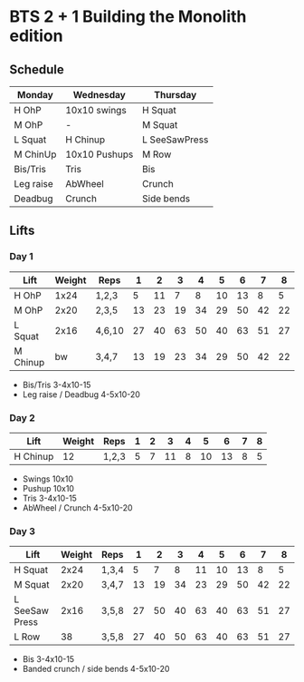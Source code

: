 # BTS 2 + 1 Building the Monolith edition

## Schedule

Monday | Wednesday | Thursday 
--- | --- | ---
H OhP | 10x10 swings | H Squat
M OhP | - | M Squat
L Squat | H Chinup | L SeeSawPress
M ChinUp | 10x10 Pushups | M Row
Bis/Tris | Tris | Bis
Leg raise | AbWheel | Crunch
Deadbug | Crunch | Side bends

## Lifts
### Day 1

Lift | Weight | Reps | 1 | 2 | 3 | 4 | 5 | 6 | 7 | 8 
-- | -- | -- | -- | -- | -- | -- | -- | -- | -- | -- 
H OhP | 1x24 | 1,2,3 | 5 | 11 | 7 | 8 | 10 | 13 | 8 | 5
M OhP | 2x20 | 2,3,5 | 13 | 23 | 19 | 34 | 29 | 50 | 42 | 22
L Squat | 2x16 | 4,6,10 | 27 | 40 | 63 | 50 | 40 | 63 | 51 | 27
M Chinup | bw | 3,4,7 | 13 | 19 | 23 | 34 | 29 | 50 | 42 | 22

- Bis/Tris 3-4x10-15
- Leg raise / Deadbug 4-5x10-20

### Day 2

Lift | Weight | Reps | 1 | 2 | 3 | 4 | 5 | 6 | 7 | 8 
-- | -- | -- | -- | -- | -- | -- | -- | -- | -- | --
H Chinup | 12 | 1,2,3 | 5 | 7 | 11 | 8 | 10 | 13 | 8 | 5 

- Swings 10x10
- Pushup 10x10
- Tris 3-4x10-15
- AbWheel / Crunch 4-5x10-20

### Day 3

Lift | Weight | Reps | 1 | 2 | 3 | 4 | 5 | 6 | 7 | 8 
-- | -- | -- | -- | -- | -- | -- | -- | -- | -- | --
H Squat | 2x24 | 1,3,4 | 5 | 7 | 8 | 11 | 10 | 13 | 8 | 5
M Squat | 2x20 | 3,4,7 | 13 | 19 | 34 | 23 | 29 | 50 | 42 | 22
L SeeSaw Press | 2x16 | 3,5,8 | 27 | 50 | 40 | 63 | 40 | 63 | 51 | 27
L Row | 38 | 3,5,8 | 27 | 40 | 50 | 63 | 40 | 63 | 51 | 27

- Bis 3-4x10-15
- Banded crunch / side bends 4-5x10-20
